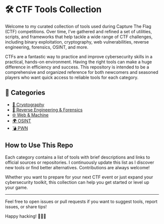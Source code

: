 # 🛠️ CTF Tools Collection

Welcome to my curated collection of tools used during Capture The Flag (CTF) competitions. Over time, I’ve gathered and refined a set of utilities, scripts, and frameworks that help tackle a wide range of CTF challenges, including binary exploitation, cryptography, web vulnerabilities, reverse engineering, forensics, OSINT, and more.

CTFs are a fantastic way to practice and improve cybersecurity skills in a practical, hands-on environment. Having the right tools can make a huge difference in efficiency and success. This repository is intended to be a comprehensive and organized reference for both newcomers and seasoned players who want quick access to reliable tools for each category.

## 📁 Categories

- [🔐 Cryptography](#cryptography)
- [🔎 Reverse Engineering & Forensics](#reverse-engineering--forensics)
- [🌐 Web & Machine](#web--machine)
- [🌍 OSINT](#osint)
- [💣 PWN](#pwn)

## How to Use This Repo

Each category contains a list of tools with brief descriptions and links to official sources or repositories. I continuously update this list as I discover new tools or find better alternatives. Contributions are always welcome!

Whether you want to prepare for your next CTF event or just expand your cybersecurity toolkit, this collection can help you get started or level up your game.

---

Feel free to open issues or pull requests if you want to suggest tools, report issues, or share tips!

Happy hacking! 🕵️‍♂️🔐
